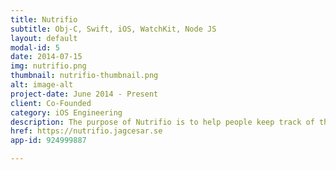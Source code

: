 ```yaml
---
title: Nutrifio
subtitle: Obj-C, Swift, iOS, WatchKit, Node JS
layout: default
modal-id: 5
date: 2014-07-15
img: nutrifio.png
thumbnail: nutrifio-thumbnail.png
alt: image-alt
project-date: June 2014 - Present
client: Co-Founded
category: iOS Engineering
description: The purpose of Nutrifio is to help people keep track of their dietary calories. It's hard to decide what to focus on so I'm making all my decisions based on data. For this purpose I've learned Mixpanel and will be using it to A/B-test different solutions. This product includes an iOS App, a Today Extension and an Apple Watch app.
href: https://nutrifio.jagcesar.se
app-id: 924999887

---
```

